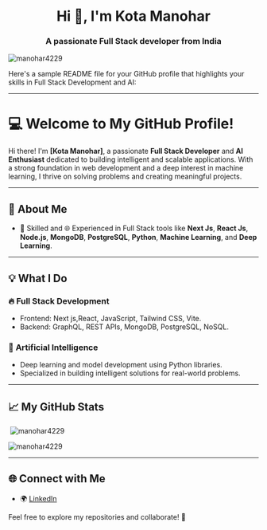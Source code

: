 <h1 align="center">Hi 👋, I'm Kota Manohar</h1>
<h3 align="center">A passionate Full Stack developer from India</h3>

<p align="left"> <img src="https://komarev.com/ghpvc/?username=manohar4229&label=Profile%20views&color=0e75b6&style=flat" alt="manohar4229" /> </p>
Here's a sample README file for your GitHub profile that highlights your skills in Full Stack Development and AI:

---

# 💻 Welcome to My GitHub Profile!

Hi there! I'm **[Kota Manohar]**, a passionate **Full Stack Developer** and **AI Enthusiast** dedicated to building intelligent and scalable applications. With a strong foundation in web development and a deep interest in machine learning, I thrive on solving problems and creating meaningful projects.

---

## 🚀 About Me   
- 🧠 Skilled and 🌐 Experienced in Full Stack tools like **Next Js**, **React Js**, **Node.js**, **MongoDB**, **PostgreSQL**,  **Python**, **Machine Learning**, and **Deep Learning**.  

---

## 💡 What I Do  
### 🔥 **Full Stack Development**  
- Frontend: Next js,React, JavaScript, Tailwind CSS, Vite.  
- Backend:  GraphQL, REST APIs, MongoDB, PostgreSQL, NoSQL.

### 🤖 **Artificial Intelligence**  
- Deep learning and model development using Python libraries.  
- Specialized in building intelligent solutions for real-world problems.  

---

## 📈 My GitHub Stats  
<p>&nbsp;<img align="center" src="https://github-readme-stats.vercel.app/api?username=manohar4229&show_icons=true&locale=en" alt="manohar4229" /></p>
<p><img align="center" src="https://github-readme-stats.vercel.app/api/top-langs?username=manohar4229&show_icons=true&locale=en&layout=compact" alt="manohar4229" /></p>

---

## 🌐 Connect with Me  
- 🌍 [LinkedIn](https://www.linkedin.com/in/kota-manohar-kt4229/)

Feel free to explore my repositories and collaborate! 🚀  

